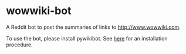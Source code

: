 wowwiki-bot
===========

A Reddit bot to post the summaries of links to http://www.wowwiki.com.

To use the bot, please install pywikibot. See [here](https://pypi.python.org/pypi/pywikibot/2.0b1) for an installation procedure.

